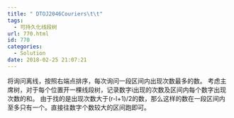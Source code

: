 ```yaml
---
title: " DTOJ2046Couriers\t\t"
tags:
  - 可持久化线段树
url: 770.html
id: 770
categories:
  - Solution
date: 2018-02-25 21:07:21
---
```


将询问离线，按照右端点排序，每次询问一段区间内出现次数最多的数。 考虑主席树，对于每个位置开一棵线段树，记录数字i出现的次数及区间内每个数字出现次数的和。 由于找的是出现次数大于(r-l+1)/2的数，那么这样的数在一段区间内至多只有一个。直接往数字个数较大的区间跑即可。